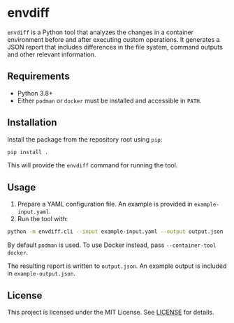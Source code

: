 # envdiff

`envdiff` is a Python tool that analyzes the changes in a container environment before and after executing custom operations. It generates a JSON report that includes differences in the file system, command outputs and other relevant information.

## Requirements

- Python 3.8+
- Either `podman` or `docker` must be installed and accessible in `PATH`.

## Installation

Install the package from the repository root using `pip`:

```bash
pip install .
```

This will provide the `envdiff` command for running the tool.

## Usage

1. Prepare a YAML configuration file. An example is provided in `example-input.yaml`.
2. Run the tool with:

```bash
python -m envdiff.cli --input example-input.yaml --output output.json
```

By default `podman` is used. To use Docker instead, pass `--container-tool docker`.

The resulting report is written to `output.json`. An example output is included in `example-output.json`.

## License

This project is licensed under the MIT License. See [LICENSE](LICENSE) for details.
